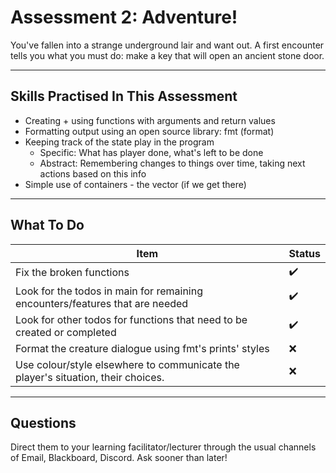 # Assessment 2: Adventure!
 
 You've fallen into a strange underground lair and want out. 
 A first encounter tells you what you must do: make a key
 that will open an ancient stone door.

--------------------------------------------------------------

## Skills Practised In This Assessment
  
  - Creating + using functions with arguments and return values
  - Formatting output using an open source library: fmt (format)
  - Keeping track of the state play in the program
    + Specific: What has player done, what's left to be done
    + Abstract: Remembering changes to things over time, 
                taking next actions based on this info
  - Simple use of containers - the vector (if we get there)
 
-------------------------------------------------------------

## What To Do
| Item | Status |
|------|-------|
| Fix the broken functions | ✔️ |
| Look for the todos in main for remaining encounters/features that are needed | ✔️ |
| Look for other todos for functions that need to be created or completed | ✔️ |
| Format the creature dialogue using fmt's prints' styles | ❌ |
| Use colour/style elsewhere to communicate the player's situation, their choices.| ❌ |

-------------------------------------------------------------

## Questions
 
Direct them to your learning facilitator/lecturer through
the usual channels of Email, Blackboard, Discord. Ask sooner
than later!
